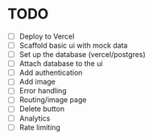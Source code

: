 # TODO

- [ ] Deploy to Vercel
- [ ] Scaffold basic ui with mock data
- [ ] Set up the database (vercel/postgres)
- [ ] Attach database to the ui
- [ ] Add authentication
- [ ] Add image
- [ ] Error handling
- [ ] Routing/image page
- [ ] Delete button
- [ ] Analytics
- [ ] Rate limiting
